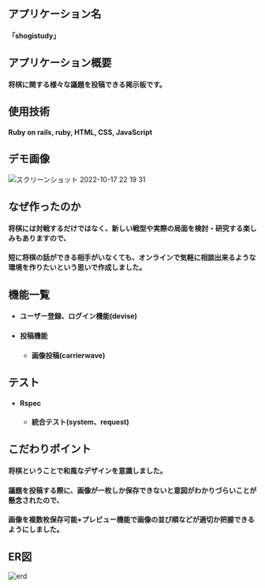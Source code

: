 ## アプリケーション名
#### 「shogistudy」
## アプリケーション概要
#### 将棋に関する様々な議題を投稿できる掲示板です。
## 使用技術
#### Ruby on rails, ruby, HTML, CSS, JavaScript
## デモ画像
![スクリーンショット 2022-10-17 22 19 31](https://user-images.githubusercontent.com/93134765/196187603-ef568111-1702-4667-9fe7-ec5ff859076f.jpg)
## なぜ作ったのか
#### 将棋には対戦するだけではなく、新しい戦型や実際の局面を検討・研究する楽しみもありますので、
#### 短に将棋の話ができる相手がいなくても、オンラインで気軽に相談出来るような環境を作りたいという思いで作成しました。
## 機能一覧
+ #### ユーザー登録、ログイン機能(devise)
+ #### 投稿機能
  + #### 画像投稿(carrierwave)
## テスト
+ #### Rspec
  + #### 統合テスト(system、request)
## こだわりポイント
#### 将棋ということで和風なデザインを意識しました。  
#### 議題を投稿する際に、画像が一枚しか保存できないと意図がわかりづらいことが懸念されたので、  
#### 画像を複数枚保存可能+プレビュー機能で画像の並び順などが適切か把握できるようにしました。
## ER図
![erd](https://user-images.githubusercontent.com/93134765/194715475-0c3ff38a-1870-4a3c-9e76-58ceeffa258b.png)
